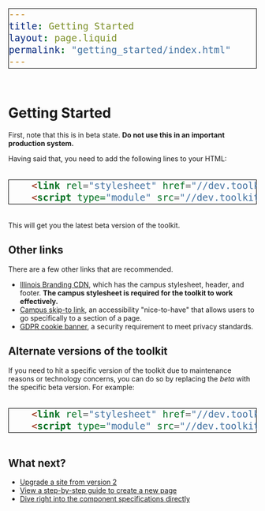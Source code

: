 ```yaml
---
title: Getting Started
layout: page.liquid
permalink: "getting_started/index.html"
---
```

<style>
code {
    display: block;
    padding: 30px;
    background: #e7e7f7;
    margin: 20px 0;
    border: thin solid black;
    font-size: 1.2rem;
    overflow-wrap: break-word;
}
</style>

<ilw-page-title width="full">
<img src="https://cdn.brand.illinois.edu/patterns/ascend/orange.svg" alt="" slot="background">
<h1>Getting Started</h1>
</ilw-page-title>

First, note that this is in beta state. **Do not use this in an important production system.**

Having said that, you need to add the following lines to your HTML:

```html
    <link rel="stylesheet" href="//dev.toolkit.illinois.edu/beta/toolkit.css">
    <script type="module" src="//dev.toolkit.illinois.edu/beta/toolkit.js"></script>
```

This will get you the latest beta version of the toolkit. 

## Other links

There are a few other links that are recommended. 

* <a href="https://cdn.brand.illinois.edu/">Illinois Branding CDN</a>, which has the campus stylesheet, header, and footer. <strong>The campus stylesheet is required for the toolkit to work effectively.</strong>
* <a href="https://accessibleit.disability.illinois.edu/tools/skipto/">Campus skip-to link</a>, an accessibility "nice-to-have" that allows users to go specifically to a section of a page. 
* <a href="https://www.vpaa.uillinois.edu/cms/One.aspx?portalId=420456&pageId=1050467">GDPR cookie banner</a>, a security requirement to meet privacy standards.

## Alternate versions of the toolkit

If you need to hit a specific version of the toolkit due to maintenance reasons or technology concerns, you can do so by replacing the *beta* with the specific beta version. For example: 

```html
    <link rel="stylesheet" href="//dev.toolkit.illinois.edu/3.0.0-beta/toolkit.css">
    <script type="module" src="//dev.toolkit.illinois.edu/3.0.0-beta/toolkit.js"></script>
```

## What next? 

* <a href="/upgrade/index.html">Upgrade a site from version 2</a>
* <a href="/create_page/index.html">View a step-by-step guide to create a new page</a>
* <a href="/components_toc/index.html">Dive right into the component specifications directly</a>